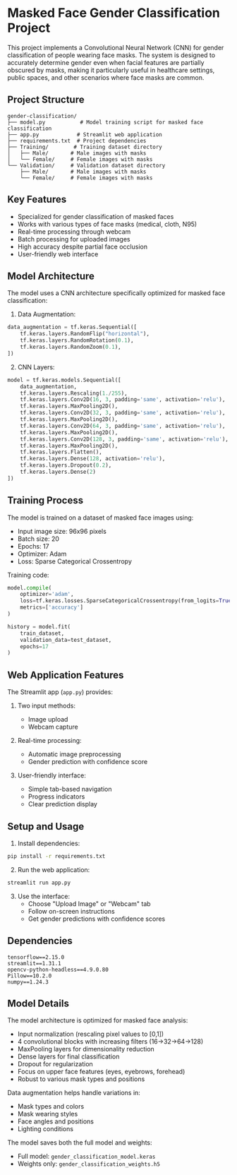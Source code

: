 # Masked Face Gender Classification Project

This project implements a Convolutional Neural Network (CNN) for gender classification of people wearing face masks. The system is designed to accurately determine gender even when facial features are partially obscured by masks, making it particularly useful in healthcare settings, public spaces, and other scenarios where face masks are common.

## Project Structure

```
gender-classification/
├── model.py           # Model training script for masked face classification
├── app.py            # Streamlit web application
├── requirements.txt  # Project dependencies
├── Training/        # Training dataset directory
│   ├── Male/       # Male images with masks
│   └── Female/     # Female images with masks
└── Validation/     # Validation dataset directory
    ├── Male/       # Male images with masks
    └── Female/     # Female images with masks
```

## Key Features

- Specialized for gender classification of masked faces
- Works with various types of face masks (medical, cloth, N95)
- Real-time processing through webcam
- Batch processing for uploaded images
- High accuracy despite partial face occlusion
- User-friendly web interface

## Model Architecture

The model uses a CNN architecture specifically optimized for masked face classification:

1. Data Augmentation:
```python
data_augmentation = tf.keras.Sequential([
    tf.keras.layers.RandomFlip("horizontal"),
    tf.keras.layers.RandomRotation(0.1),
    tf.keras.layers.RandomZoom(0.1),
])
```

2. CNN Layers:
```python
model = tf.keras.models.Sequential([
    data_augmentation,
    tf.keras.layers.Rescaling(1./255),
    tf.keras.layers.Conv2D(16, 3, padding='same', activation='relu'),
    tf.keras.layers.MaxPooling2D(),
    tf.keras.layers.Conv2D(32, 3, padding='same', activation='relu'),
    tf.keras.layers.MaxPooling2D(),
    tf.keras.layers.Conv2D(64, 3, padding='same', activation='relu'),
    tf.keras.layers.MaxPooling2D(),
    tf.keras.layers.Conv2D(128, 3, padding='same', activation='relu'),
    tf.keras.layers.MaxPooling2D(),
    tf.keras.layers.Flatten(),
    tf.keras.layers.Dense(128, activation='relu'),
    tf.keras.layers.Dropout(0.2),
    tf.keras.layers.Dense(2)
])
```

## Training Process

The model is trained on a dataset of masked face images using:
- Input image size: 96x96 pixels
- Batch size: 20
- Epochs: 17
- Optimizer: Adam
- Loss: Sparse Categorical Crossentropy

Training code:
```python
model.compile(
    optimizer='adam',
    loss=tf.keras.losses.SparseCategoricalCrossentropy(from_logits=True),
    metrics=['accuracy']
)

history = model.fit(
    train_dataset,
    validation_data=test_dataset,
    epochs=17
)
```

## Web Application Features

The Streamlit app (`app.py`) provides:

1. Two input methods:
   - Image upload
   - Webcam capture

2. Real-time processing:
   - Automatic image preprocessing
   - Gender prediction with confidence score

3. User-friendly interface:
   - Simple tab-based navigation
   - Progress indicators
   - Clear prediction display

## Setup and Usage

1. Install dependencies:
```bash
pip install -r requirements.txt
```

2. Run the web application:
```bash
streamlit run app.py
```

3. Use the interface:
   - Choose "Upload Image" or "Webcam" tab
   - Follow on-screen instructions
   - Get gender predictions with confidence scores

## Dependencies

```
tensorflow==2.15.0
streamlit==1.31.1
opencv-python-headless==4.9.0.80
Pillow==10.2.0
numpy==1.24.3
```

## Model Details

The model architecture is optimized for masked face analysis:
- Input normalization (rescaling pixel values to [0,1])
- 4 convolutional blocks with increasing filters (16→32→64→128)
- MaxPooling layers for dimensionality reduction
- Dense layers for final classification
- Dropout for regularization
- Focus on upper face features (eyes, eyebrows, forehead)
- Robust to various mask types and positions

Data augmentation helps handle variations in:
- Mask types and colors
- Mask wearing styles
- Face angles and positions
- Lighting conditions

The model saves both the full model and weights:
- Full model: `gender_classification_model.keras`
- Weights only: `gender_classification_weights.h5` 
